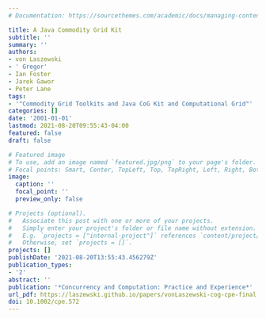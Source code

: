 ```yaml
---
# Documentation: https://sourcethemes.com/academic/docs/managing-content/

title: A Java Commodity Grid Kit
subtitle: ''
summary: ''
authors:
- von Laszewski
- ' Gregor'
- Ian Foster
- Jarek Gawor
- Peter Lane
tags:
- '"Commodity Grid Toolkits and Java CoG Kit and Computational Grid"'
categories: []
date: '2001-01-01'
lastmod: 2021-08-20T09:55:43-04:00
featured: false
draft: false

# Featured image
# To use, add an image named `featured.jpg/png` to your page's folder.
# Focal points: Smart, Center, TopLeft, Top, TopRight, Left, Right, BottomLeft, Bottom, BottomRight.
image:
  caption: ''
  focal_point: ''
  preview_only: false

# Projects (optional).
#   Associate this post with one or more of your projects.
#   Simply enter your project's folder or file name without extension.
#   E.g. `projects = ["internal-project"]` references `content/project/deep-learning/index.md`.
#   Otherwise, set `projects = []`.
projects: []
publishDate: '2021-08-20T13:55:43.456279Z'
publication_types:
- '2'
abstract: ''
publication: '*Concurrency and Computation: Practice and Experience*'
url_pdf: https://laszewski.github.io/papers/vonLaszewski-cog-cpe-final.pdf
doi: 10.1002/cpe.572
---
```

